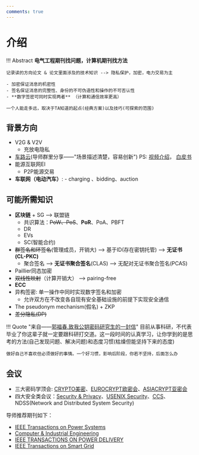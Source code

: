```yaml
---
comments: true
---
```


# 介绍

!!! Abstract
    **电气工程期刊找问题，计算机期刊找方法**

    记录读的方向论文 & 论文里面涉及的技术知识 --> 隐私保护，加密，电力交易为主
    
    - 加密保证消息的机密性
    - 签名保证消息的完整性、身份的不可伪造性和操作的不可否认性
    - **数字签密可同时实现两者** （计算和通信效率更高）

    一个人能走多远，取决于TA知道的起点(经典方案)以及技巧(可探索的范围)


## 背景方向

- V2G & V2V
    - 充放电隐私
- [车路云](https://www.tsinghua.edu.cn/info/1182/109825.htm)(导师群里分享——"场景描述清楚，容易创新") PS: [视频介绍](https://www.bilibili.com/video/BV1V1421y7n3/?spm_id_from=333.337.search-card.all.click&vd_source=41a19477b1cd284eb33c00c0aae3f725)， [白皮书](https://13115299.s21i.faiusr.com/61/1/ABUIABA9GAAgzKiYngYo_oOy7AY.pdf)
- 能源互联网EI
    - P2P能源交易
- **车联网（电动汽车）**: 
      -  charging 、bidding、auction

## 可能所需知识

- **区块链** + SG --> 联盟链
    - 共识算法：~~PoW、PoS~~、**PoR**、PoA、PBFT
    - DR
    - EVs
    - SC(智能合约)
- ~~群签名和环签名~~(管理成员，开销大) --> 基于ID(存在密钥托管) --> **无证书(CL-PKC)**
    - 聚合签名 --> **无证书聚合签名**(CLAS) --> 无配对无证书聚合签名(PCAS)
- Paillier同态加密
- ~~双线性映射~~（计算开销大） --> pairing-free
- **ECC**
- 异构签密: 单一操作中同时实现数字签名和加密
    * 允许双方在不改变各自现有安全基础设施的前提下实现安全通信
- The pseudonym mechanism(假名) + ZKP
- ~~差分隐私(DP)~~



!!! Quote "来自——[郭福春.致我公钥密码研究生的一封信](https://documents.uow.edu.au/~fuchun/jow/001-revisited.pdf)"
    目前从事科研，不代表毕业了你这辈子就一定要跟科研打交道。这一段时间的认真学习，让你学到的是思考的方法(自己发现问题、解决问题)和态度习惯(枯燥但能坚持下来的态度)

    做好自己不喜欢但必须做好的事情。一个好习惯，影响后阶段，你若不坚持，后面怎么办


## 会议

- 三大密码学顶会: [CRYPTO美密](https://www.iacr.org/meetings/crypto/)、[EUROCRYPT欧密会](https://www.iacr.org/meetings/eurocrypt/)、[ASIACRYPT亚密会](https://asiacrypt.iacr.org/)
- 四大安全类会议：[Security & Privacy](https://onlinelibrary.wiley.com/journal/24756725)、[USENIX Security](https://www.usenix.org/conferences)、[CCS](https://dl.acm.org/conference/ccs)、NDSS(Network and Distributed System Security)

导师推荐期刊如下：

- [IEEE Transactions on Power Systems](https://ieeexplore.ieee.org/xpl/RecentIssue.jsp?punumber=59)
- [Computer & Industrial Engineering](https://www.sciencedirect.com/journal/computers-and-industrial-engineering)
- [IEEE TRANSACTIONS ON POWER DELIVERY](https://ieeexplore.ieee.org/xpl/RecentIssue.jsp?punumber=61)
- [IEEE Transactions on Smart Grid](https://ieeexplore.ieee.org/xpl/RecentIssue.jsp?punumber=5165411)

